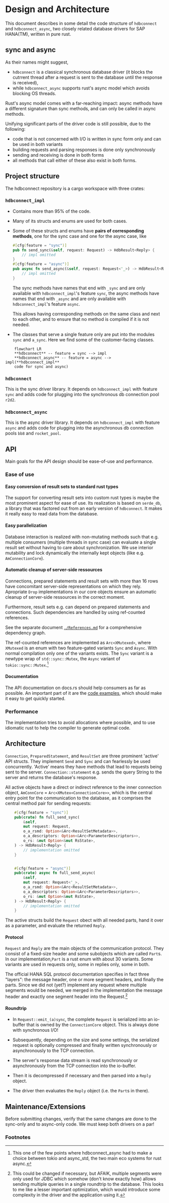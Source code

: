 # Design and Architecture

This document describes in some detail the code structure of `hdbconnect` and `hdbconnect_async`, 
two closely related database drivers for SAP HANA(TM), written in pure rust.

## sync and async

As their names might suggest,
- `hdbconnect` is a classical synchronous database driver (it blocks the cutrrent thread after a 
  request is sent to the database until the response is received),
- while `hdbconnect_async` supports rust's async model which avoids blocking OS threads.

Rust's async model comes with a far-reaching impact: async methods have a different signature
than sync methods, and can only be called in async methods.

Unifying significant parts of the driver code is still possible, due to the following:
- code that is not concerned with I/O is written in sync form only and can be used in both variants
- building requests and parsing responses is done only synchronously
- sending and receiving is done in both forms
- all methods that call either of these also exist in both forms.

## Project structure
The hdbconnect repository is a cargo workspace with three crates:
### `hdbconnect_impl`
- Contains more than 95% of the code.
- Many of its structs and enums are used for both cases.  
- Some of these structs and enums have 
    **pairs of corresponding methods**, one for the sync case and one for the async case, like 
    ```rust
    #[cfg(feature = "sync")]
    pub fn send_sync(&self, request: Request) -> HdbResult<Reply> {
        // impl omitted
    }
    #[cfg(feature = "async")]
    pub async fn send_async(&self, request: Request<'_>) -> HdbResult<Reply> {
        // impl omitted
    }
    ```
    The sync methods have names that end with `_sync` and are only available with 
    `hdbconnect_impl`'s feature `sync`, the async methods have names that end with `_async` and 
    are only available with `hdbconnect_impl`'s feature `async`.

    This allows having corresponding methods on the same class and next to each other, and to 
    ensure that no method
    is compiled if it is not needed.
- The classes that serve a single feature only are put into the modules `sync` and `a_sync`. Here
  we find some of the customer-facing classes.

```mermaid
    flowchart LR
    **hdbconnect** -- feature = sync --> impl
    **hdbconnect_async** -- feature = async --> impl(**hdbconnect_impl**
    code for sync and async)
```

### `hdbconnect`
This is the sync driver library. It depends on `hdbconnect_impl` with feature `sync` and adds
code for plugging into the synchronous db connection pool `r2d2`.

### `hdbconnect_async`
This is the async driver library. It depends on `hdbconnect_impl` with feature `async` and adds
code for plugging into the asynchronous db connection pools `bb8` and `rocket_pool`.


## API

Main goals for the API design should be ease-of-use and performance.

### Ease of use

#### Easy conversion of result sets to standard rust types

The support for converting result sets into custom rust types is maybe the most prominent aspect
for ease of use. Its realization is based on `serde_db`, a library that was factored out from an
early version of `hdbconnect`. It makes it really easy to read data from the database. 

#### Easy parallelization

Database interaction is realized with non-mutating methods such that 
e.g. multiple consumers (multiple threads in sync case) can evaluate a single result set 
without having to care about synchronization.
We use interior mutability and lock dynamically the internally kept objects (like e.g. 
`AmConnectionCore`).

#### Automatic cleanup of server-side ressources

Connections, prepared statements and result sets with more than 16 rows have concomitant server-side
representations on which they rely.
Apropriate `Drop` implementations in our core objects ensure an automatic cleanup of server-side
ressources in the correct moment.

Furthermore, result sets e.g. can depend on prepared statements and connections. Such
dependencies are handled by using ref-counted references.

See the separate document [`./References.md`](./References.md) for a comprehensive dependency graph.

The ref-counted references are implemented as `Arc<XMutexed>`, where `XMutexed` is an enum with two
feature-gated variants `Sync` and `Async`. With normal compilation only one of the variants exists.
The `Sync` variant is a newtype wrap of `std::sync::Mutex`, the `Async` variant of
`tokio::sync::Mutex`.[^1]

[^1]: This one of the few points where hdbconnect_async had to make a choice between tokio and async_std, the two main eco systems for rust async.
 
#### Documentation

The API documentation on docs.rs should help consumers as far as possible.
An important part of it are the
[code examples](https://docs.rs/hdbconnect/latest/hdbconnect/code_examples/index.html),
which should make it easy to get quickly started. 

### Performance

The implementation tries to avoid allocations where possible, and to use idiomatic rust to help
the compiler to generate optimal code.

## Architecture

`Connection`, `PreparedStatement`, and `ResultSet` are three prominent 
'active' API structs. They implement `Send` and `Sync` and can 
fearlessly be used concurrently. 'Active' means they have methods that 
lead to requests being sent to the server. `Connection::statement` e.g. 
sends the query String to the server and returns the database's response.

All active objects have a direct or indirect reference to the inner connection
object, `AmConnCore` = `Arc<XMutex<ConnectionCore>>`,
which is the central entry point for the communication to the database,
as it comprises the central method pair for sending requests:

```rust
    #[cfg(feature = "sync")]
    pub(crate) fn full_send_sync(
        &self,
        mut request: Request,
        o_a_rsmd: Option<&Arc<ResultSetMetadata>>,
        o_a_descriptors: Option<&Arc<ParameterDescriptors>>,
        o_rs: &mut Option<&mut RsState>,
    ) -> HdbResult<Reply> {
        // implementation omitted
    }


    #[cfg(feature = "async")]
    pub(crate) async fn full_send_async(
        &self,
        mut request: Request<'_>,
        o_a_rsmd: Option<&Arc<ResultSetMetadata>>,
        o_a_descriptors: Option<&Arc<ParameterDescriptors>>,
        o_rs: &mut Option<&mut RsState>,
    ) -> HdbResult<Reply> {
        // implementation omitted
    }
```

The active structs build the `Request` obect with all needed parts,
hand it over as a parameter, and evaluate the returned `Reply`.

#### Protocol

`Request` and `Reply` are the main objects of the communication protocol.
They consist of a fixed-size header and some subobjects which are called `Part`s. 
In our implementation,`Part` is a rust enum with about 30 variants.
Some variants are used in requests only, some in replies only, some in both.

The official HANA SQL protocol documentation specifies in fact three "layers": the message header,
one or more segment headers, and finally the parts.
Since we did not (yet?) implement any request where multiple segments
would be needed, we merged in the implementation the message header and exactly one segment
header into the Request.[^2]

[^2]: This could be changed if necessary, but AFAIK, multiple segments were only
used for JDBC which somehow (don't know exactly how) allows sending multiple queries in a single
roundtrip to the database.
This looks to me like a lesser important optimization, which would introduce
some complexity in the driver and the application using it.

#### Roundtrip

-   In `Request::emit_(a)sync`, the complete `Request` is serialized into an io-buffer that is owned by the `ConnectionCore`
    object. This is always done with synchronous I/O! 

-   Subsequently, depending on the size and some settings,
    the serialized request is optionally compressed and finally written
    synchronously or asynchronously to the TCP connection.

-   The server's response data stream is read synchronously or asynchronously from the TCP 
    connection into the io-buffer.

-   Then it is decompressed if necessary and then parsed into a `Reply` object.

-   The driver then evaluates the `Reply` object (i.e. the `Part`s in there).

## Maintenance/Extensions

Before submitting changes, verify that the same changes are done to the sync-only
and to async-only code. We must keep both drivers on a par!


### Footnotes